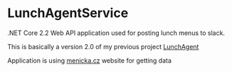 # LunchAgentService

.NET Core 2.2 Web API application used for posting lunch menus to slack. 

This is basically a version 2.0 of my previous project [LunchAgent](https://github.com/ArtzTJU/LunchAgent)

Application is using [menicka.cz](https://www.menicka.cz) website for getting data

